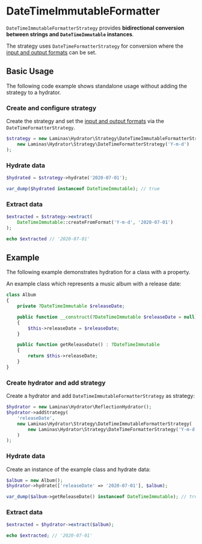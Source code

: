 # DateTimeImmutableFormatter

`DateTimeImmutableFormatterStrategy` provides **bidirectional conversion between
strings and `DateTimeImmutable` instances**.

The strategy uses `DateTimeFormatterStrategy` for conversion where the
[input and output formats](../strategy.md#laminas-hydrator-strategy-datetimeformatterstrategy)
can be set.

## Basic Usage

The following code example shows standalone usage without adding the strategy
to a hydrator.

### Create and configure strategy

Create the strategy and set the [input and output formats](../strategy.md#laminas-hydrator-strategy-datetimeformatterstrategy)
via the `DateTimeFormatterStrategy`.

```php
$strategy = new Laminas\Hydrator\Strategy\DateTimeImmutableFormatterStrategy(
    new Laminas\Hydrator\Strategy\DateTimeFormatterStrategy('Y-m-d')
);
```

### Hydrate data

```php
$hydrated = $strategy->hydrate('2020-07-01');

var_dump($hydrated instanceof DateTimeImmutable); // true
```

### Extract data

```php
$extracted = $strategy->extract(
    DateTimeImmutable::createFromFormat('Y-m-d', '2020-07-01')
);

echo $extracted // '2020-07-01'
```

## Example

The following example demonstrates hydration for a class with a property.

An example class which represents a music album with a release date:

```php
class Album
{
    private ?DateTimeImmutable $releaseDate;

    public function __construct(?DateTimeImmutable $releaseDate = null)
    {
        $this->releaseDate = $releaseDate;
    }

    public function getReleaseDate() : ?DateTimeImmutable
    {
        return $this->releaseDate;
    }
}
```

### Create hydrator and add strategy

Create a hydrator and add `DateTimeImmutableFormatterStrategy` as strategy:

```php
$hydrator = new Laminas\Hydrator\ReflectionHydrator();
$hydrator->addStrategy(
    'releaseDate',
    new Laminas\Hydrator\Strategy\DateTimeImmutableFormatterStrategy(
        new Laminas\Hydrator\Strategy\DateTimeFormatterStrategy('Y-m-d')
    )
);
```

### Hydrate data

Create an instance of the example class and hydrate data:

```php
$album = new Album();
$hydrator->hydrate(['releaseDate' => '2020-07-01'], $album);

var_dump($album->getReleaseDate() instanceof DateTimeImmutable); // true
```

### Extract data

```php
$extracted = $hydrator->extract($album);

echo $extracted; // '2020-07-01'
```
